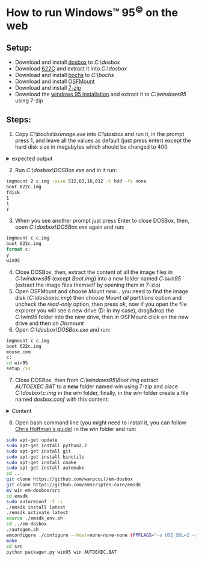 <p style="text-align: center;"><h1>How to run Windows™ 95<sup>©</sup> on the web</h1></p>

## Setup:
* Download and install [dosbox](https://sourceforge.net/projects/dosbox/files/latest/download) to _C:\dosbox_
* Download [622C](http://www.rloe.com/randytheracer/622c.zip) and extract it into _C:\dosbox_
* Download and install [bochs](https://sourceforge.net/projects/bochs/files/latest/download) to _C:\bochs_
* Download and install [OSFMount](https://www.osforensics.com/downloads/osfmount.exe)
* Download and install [7-zip](https://www.7-zip.org/a/7z1900-x64.exe)
* Download the [windows 95 installation](https://winworldpc.com/download/4120c593-e280-9818-c39a-11c3a4e284a2/from/c39ac2af-c381-c2bf-1b25-11c3a4e284a2) and extract it to _C:\windows95_ using 7-zip
## Steps:
1. Copy _C:\bochs\bximage.exe_ into _C:\dosbox_ and run it, in the prompt press 1, and leave all the values as default (just press enter) except the hard disk size in megabytes which should be changed to 400
<details>
<summary>expected output</summary>

```bat
========================================================================
                                bximage
  Disk Image Creation / Conversion / Resize and Commit Tool for Bochs
         $Id: bximage.cc 13481 2018-03-30 21:04:04Z vruppert $
========================================================================

1. Create new floppy or hard disk image
2. Convert hard disk image to other format (mode)
3. Resize hard disk image
4. Commit 'undoable' redolog to base image
5. Disk image info

0. Quit

Please choose one [0] 1

Create image

Do you want to create a floppy disk image or a hard disk image?
Please type hd or fd. [hd]

What kind of image should I create?
Please type flat, sparse, growing, vpc or vmware4. [flat]

Choose the size of hard disk sectors.
Please type 512, 1024 or 4096. [512]

Enter the hard disk size in megabytes, between 10 and 8257535
[10] 400

What should be the name of the image?
[c.img]

Creating hard disk image 'c.img' with CHS=812/16/63 (sector size = 512)

The following line should appear in your bochsrc:
  ata0-master: type=disk, path="c.img", mode=flat
(The line is stored in your windows clipboard, use CTRL-V to paste)

Press any key to continue
```

</details>

2. Run _C:\dosbox\DOSBox.exe_ and in it run:
```bat
imgmount 2 c.img -size 512,63,16,812 -t hdd -fs none
boot 622c.img
fdisk
1
1
Y
```
3. When you see another prompt just press Enter to close DOSBox, then, open _C:\dosbox\DOSBox.exe_ again and run:
```bat
imgmount c c.img
boot 622c.img
format c:
y
win95
```
4. Close DOSBox, then, extract the content of all the image files in _C:\windows95_ (except _Boot.img_) into a new folder named _C:\win95_ (extract the image files themself by opening them in 7-zip)
5. Open OSFMount and choose _Mount new..._ you need to find the image disk (_C:\dosbox\c.img_) then choose _Mount all partitions_ option and uncheck the _read-only_ option, then press _ok_, now if you open the file explorer you will see a new drive (D: in my case), drag&drop the _C:\win95_ folder into the new drive, then in OSFMount click on the new drive and then on _Dismount_
6. Open _C:\dosbox\DOSBox.exe_ and run:
```bat
imgmount c c.img
boot 622c.img
mouse.com
c:
cd win95
setup /is
```
7. Close DOSBox, then from _C:\windows95\Boot.img_ extract _AUTOEXEC.BAT_ to a **new** folder named _win_ using 7-zip and place _C:\dosbox\c.img_ in the _win_ folder, finally, in the _win_ folder create a file named _dosbox.conf_ with this content:
<details>
<summary>Content</summary>

```conf
[sdl]
fullscreen=false
fulldouble=false
fullresolution=original
windowresolution=original
output=surface
autolock=true
sensitivity=100
waitonerror=true
priority=higher,normal
mapperfile=mapper-0.74-3.map
usescancodes=true
[dosbox]
language=
machine=svga_s3
captures=capture
memsize=16
[render]
frameskip=0
aspect=false
scaler=normal2x
[cpu]
core=normal
cputype=pentium_slow
cycles=auto
cycleup=10
cycledown=20
[mixer]
nosound=false
rate=44100
blocksize=1024
prebuffer=25
[midi]
mpu401=intelligent
mididevice=default
midiconfig=
[sblaster]
sbtype=sb16
sbbase=220
irq=7
dma=1
hdma=5
sbmixer=true
oplmode=auto
oplemu=default
oplrate=44100
[gus]
gus=false
gusrate=44100
gusbase=240
gusirq=5
gusdma=3
ultradir=C:\ULTRASND
[speaker]
pcspeaker=true
pcrate=44100
tandy=auto
tandyrate=44100
disney=true
[joystick]
joysticktype=auto
timed=true
autofire=false
swap34=false
buttonwrap=false
[serial]
serial1=dummy
serial2=dummy
serial3=disabled
serial4=disabled
[dos]
xms=true
ems=true
umb=true
keyboardlayout=auto
[ipx]
ipx=false
[autoexec]
imgmount c c.img 
boot c.img
```
</details>

8. Open bash command line (you might need to install it, you can follow [Chris Hoffman's guide](https://www.howtogeek.com/249966)) in the _win_ folder and run:
```bash
sudo apt-get update
sudo apt-get install python2.7
sudo apt-get install git
sudo apt-get install binutils
sudo apt-get install cmake
sudo apt-get install automake
cd ..
git clone https://github.com/warpcoil/em-dosbox
git clone https://github.com/emscripten-core/emsdk
mv win em-dosbox/src
cd emsdk
sudo autoreconf -f -i
./emsdk install latest
./emsdk activate latest
source ./emsdk_env.sh
cd ../em-dosbox
./autogen.sh
emconfigure ./configure --host=none-none-none (PPFLAGS="-s USE_SDL=2 -s USE_SDL_NET=2" LDFLAGS="-s USE_SDL_NET=2")
make
cd src
python packager.py win95 win AUTOEXEC.BAT
```
